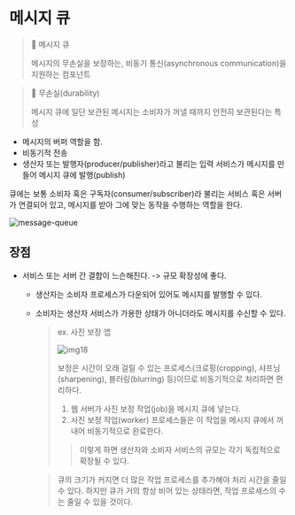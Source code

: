 # 메시지 큐

> 🌳 메시지 큐
> 
> 메시지의 무손실을 보장하는, 비동기 통신(asynchronous communication)을 지원하는 컴포넌트

> 🌳 무손실(durability)
> 
> 메시지 큐에 일단 보관된 메시지는 소비자가 꺼낼 때까지 안전히 보관된다는 특성

- 메시지의 버퍼 역할을 함.
- 비동기적 전송
- 생산자 또는 발행자(producer/publisher)라고 불리는 입력 서비스가 메시지를 만들어 메시지 큐에 발행(publish)

큐에는 보통 소비자 혹은 구독자(consumer/subscriber)라 불리는 서비스 혹은 서버가 연결되어 있고, 
메시지를 받아 그에 맞는 동작을 수행하는 역할을 한다.

![message-queue](images/022/message-queue.png)

## 장점

- 서비스 또는 서버 간 결합이 느슨해진다. -> 규모 확장성에 좋다.
  - 생산자는 소비자 프로세스가 다운되어 있어도 메시지를 발행할 수 있다.
  - 소비자는 생산자 서비스가 가용한 상태가 아니더라도 메시지를 수신할 수 있다.
    > ex. 사진 보장 앱
    > 
    > ![img18](images/022/img18.png)
    > 
    > 보정은 시간이 오래 걸릴 수 있는 프로세스(크로핑(cropping), 샤프닝(sharpening), 블러링(blurring) 등)이므로 비동기적으로 처리하면 편리하다.
    > 
    > 1. 웹 서버가 사진 보정 작업(job)을 메시지 큐에 넣는다. 
    > 2. 사진 보정 작업(worker) 프로세스들은 이 작업을 메시지 큐에서 꺼내어 비동기적으로 완료한다. 
    > > 이렇게 하면 생산자와 소비자 서비스의 규모는 각기 독립적으로 확장될 수 있다.
  
    > 큐의 크기가 커지면 더 많은 작업 프로세스를 추가해야 처리 시간을 줄일 수 있다. 하지만 큐가 거의 항상 비어 있는 상태라면, 작업 프로세스의 수는 줄일 수 있을 것이다.
